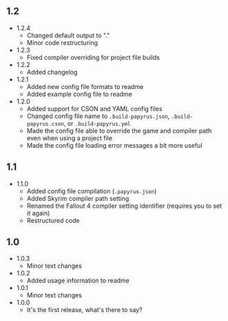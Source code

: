## 1.2
- 1.2.4
	* Changed default output to "."
	* Minor code restructuring
- 1.2.3
	* Fixed compiler overriding for project file builds
- 1.2.2
	* Added changelog
- 1.2.1
	* Added new config file formats to readme
	* Added example config file to readme
- 1.2.0
	* Added support for CSON and YAML config files
	* Changed config file name to `.build-papyrus.json`, `.build-papyrus.cson`, or `.build-papyrus.yml`
	* Made the config file able to override the game and compiler path even when using a project file
	* Made the config file loading error messages a bit more useful

## 1.1
- 1.1.0
	* Added config file compilation (`.papyrus.json`)
	* Added Skyrim compiler path setting
	* Renamed the Fallout 4 compiler setting identifier (requires you to set it again)
	* Restructured code

## 1.0
- 1.0.3
	* Minor text changes
- 1.0.2
	* Added usage information to readme
- 1.0.1
	* Minor text changes
- 1.0.0
	* It's the first release, what's there to say?
